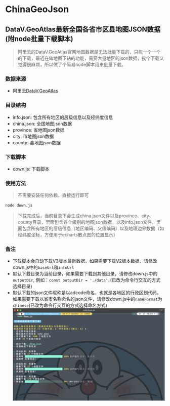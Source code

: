 # ChinaGeoJson
## DataV.GeoAtlas最新全国各省市区县地图JSON数据(附node批量下载脚本)
> 阿里云的DataV.GeoAtlas官网地图数据是无法批量下载的，只能一个一个的下载，最近在做地图下钻的功能，需要大量地区的json数据，挨个下载又觉得很麻烦，所以做了个简易node脚本用来批量下载。

### 数据来源
- 阿里云[DataV.GeoAtlas](https://datav.aliyun.com/portal/school/atlas/area_selector)

### 目录结构
- info.json: 包含所有地区的层级信息以及经纬度信息
- china.json: 全国地图json数据
- province: 省地图json数据
- city: 市地图json数据
- county: 县地图json数据

### 下载脚本
- down.js: 下载脚本

### 使用方法

> 不需要安装任何依赖，直接运行即可
```bash
node down.js
```
> 下载完成后，当前目录下会生成china.json文件以及province、city、county目录，里面包含各个级别的地图json数据，以及info.json文件，里面包含所有地区的层级信息（地区编码、父级编码）以及地理边界数据（如经纬度坐标，方便用于echarts散点图的位置显示）

### 备注
- 下载脚本会自动下载V3版本最新数据，如果需要下载V2版本数据，请修改down.js中的`baseUrl`和`infoUrl`
- 默认下载目录为当前目录，如果需要下载到其他目录，请修改down.js中的`outputDir`, 例如：`const outputDir = './data';`(已改为命令行交互的方式选择目录)
- 默认下载的json文件昵称是以adcode命名，也就是各地区的行政区划代码，如果需要下载以省市名称命名的json文件，请修改down.js中的`nameFormat`为`chinese`(已改为命令行交互的方式选择命名方式)
![image](./download.png)
